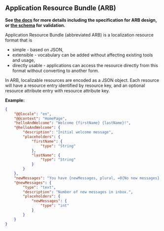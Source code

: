 ## Application Resource Bundle (ARB)

**See [the docs](docs/specification.md) for more details including the specification for ARB design, or [the schema](schema/arb.json) for validation.**

Application Resource Bundle (abbreviated ARB) is a localization resource format that is
* simple - based on JSON,
* extensible - vocabulary can be added without affecting existing tools and usage,
* directly usable - applications can access the resource directly from this format without converting to another form.

In ARB, localizable resources are encoded as a JSON object. Each resource will have a resource entry identified by resource key, and an optional resource attribute entry with resource attribute key.

**Example:**

```json
{
    "@@locale": "en",
    "@@context": "HomePage",
    "helloAndWelcome": "Welcome {firstName} {lastName}!",
    "@helloAndWelcome": {
        "description": "Initial welcome message",
        "placeholders": {
            "firstName": {
                "type": "String"
            },
            "lastName": {
                "type": "String"
            }
        }
    },
    "newMessages": "You have {newMessages, plural, =0{No new messages} =1 {One new message} two{Two new Messages} other {{newMessages} new messages}}",
    "@newMessages": {
        "type": "text",
        "description": "Number of new messages in inbox.",
        "placeholders": {
            "newMessages": {
                "type": "int"
            }
        }
    }
}
```
